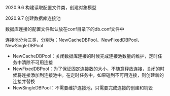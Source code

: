 2020.9.6 构建读取配置文件类，创建对象模型

2020.9.7 创建数据库连接池

数据库连接的配置文件默认放在conf目录下的db.conf文件中

连接池分为三类，分别为：NewCacheDBPool、NewFixedDBPool、NewSingleDBPool
- NewCacheDBPool：关闭数据库连接的时候完成连接池数量的维护，定时任务中清除不可用连接
- NewFixedDBPool：为了保证固定连接数的大小，不随意释放连接，关闭的时候将连接添加到连接池中。在定时任务中，如果碰到不可用连接，则创建新的连接并替换
- NewSingleDBPool：不需要维护连接池，只需要完成连接的创建和销毁